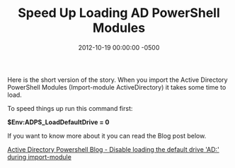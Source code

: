 ﻿---
layout: post
title:  Speed Up Loading AD PowerShell Modules
date:   2012-10-19 00:00:00 -0500
categories: IT
---






Here is the short version of the story. When you import the Active Directory PowerShell Modules (Import-module ActiveDirectory) it takes some time to load.

To speed things up run this command first:

<b>$Env:ADPS_LoadDefaultDrive = 0</b>

If you want to know more about it you can read the Blog post below.

<a href="http://blogs.msdn.com/b/adpowershell/archive/2010/04/12/disable-loading-the-default-drive-ad-during-import-module.aspx">Active Directory Powershell Blog - Disable loading the default drive 'AD:' during import-module</a>


